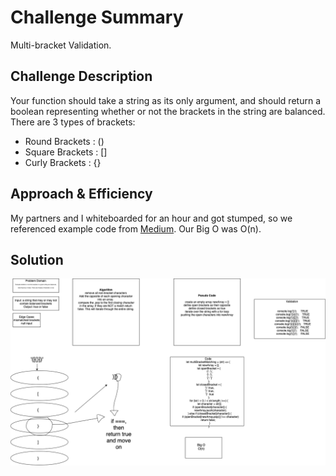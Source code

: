 # Challenge Summary
Multi-bracket Validation.

## Challenge Description
Your function should take a string as its only argument, and should return a boolean representing whether or not the brackets in the string are balanced. There are 3 types of brackets:
- Round Brackets : ()
- Square Brackets : []
- Curly Brackets : {}

## Approach & Efficiency
My partners and I whiteboarded for an hour and got stumped, so we referenced example code from [Medium](https://paulrohan.medium.com/parenthesis-matching-problem-in-javascript-the-hacking-school-hyd-7d7708278911). Our Big O was O(n).

## Solution
![Whiteboard Solution](./MBV.png)